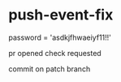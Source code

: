 


# push-event-fix

password = 'asdkjfhwaeiyf11!!'

pr opened
check requested


commit on patch branch
